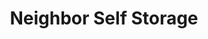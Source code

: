 ---
title: "Neighbor Self Storage"
url: /towson/neighbor-self-storage-east-joppa-road/
shop: storage rental
---